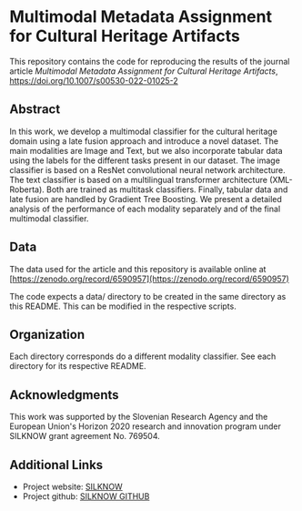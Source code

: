 # Multimodal Metadata Assignment for Cultural Heritage Artifacts
This repository contains the code for reproducing the results of the journal article *Multimodal Metadata Assignment for Cultural Heritage Artifacts*, https://doi.org/10.1007/s00530-022-01025-2

## Abstract
In this work, we develop a multimodal classifier for the cultural heritage domain using a late fusion approach and introduce a novel dataset. The main modalities are Image and Text, but we also incorporate tabular data using the labels for the different tasks present in our dataset. The image classifier is based on a ResNet convolutional neural network architecture. The text classifier is based on a multilingual transformer architecture (XML-Roberta). Both are trained as multitask classifiers. Finally, tabular data and late fusion are handled by Gradient Tree Boosting. We present a detailed analysis of the performance of each modality separately and of the final multimodal classifier.

## Data
The data used for the article and this repository is available online at [https://zenodo.org/record/6590957](https://zenodo.org/record/6590957)

The code expects a data/ directory to be created in the same directory as this README. This can be modified in the respective scripts.

## Organization
Each directory corresponds do a different modality classifier. See each directory for its respective README.

## Acknowledgments
This work was supported by the Slovenian Research Agency and the European Union's Horizon 2020 research and innovation program under SILKNOW grant agreement No. 769504.

## Additional Links
* Project website: [SILKNOW](https://silknow.eu)
* Project github: [SILKNOW GITHUB](https://github.com/silknow)
